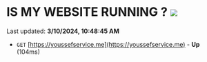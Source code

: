 # IS MY WEBSITE RUNNING ? [![](https://img.shields.io/static/v1?label=Sponsor&message=%E2%9D%A4&logo=GitHub&color=%23fe8e86)](https://github.com/sponsors/<username>)

Last updated: **3/10/2024, 10:48:45 AM**

- `GET` [https://youssefservice.me](https://youssefservice.me) - **Up** (104ms)
